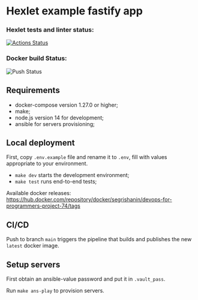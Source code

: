 # Hexlet example fastify app

### Hexlet tests and linter status:
[![Actions Status](https://github.com/tofuoverdose/devops-for-programmers-project-74/workflows/hexlet-check/badge.svg)](https://github.com/tofuoverdose/devops-for-programmers-project-74/actions)

### Docker build Status:
![Push Status](https://github.com/tofuoverdose/devops-for-programmers-project-74/actions/workflows/push.yml/badge.svg)

## Requirements
- docker-compose version 1.27.0 or higher;
- make;
- node.js version 14 for development;
- ansible for servers provisioning;

## Local deployment
First, copy `.env.example` file and rename it to `.env`, fill with values appropriate to your environment.

- `make dev` starts the development environment;
- `make test` runs end-to-end tests;

Available docker releases: https://hub.docker.com/repository/docker/segrishanin/devops-for-programmers-project-74/tags

## CI/CD
Push to branch `main` triggers the pipeline that builds and publishes the new `latest` docker image.

## Setup servers
First obtain an ansible-value password and put it in `.vault_pass`. 

Run `make ans-play` to provision servers.
